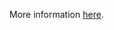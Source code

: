 More information [here](https://docs.prismacloud.io/en/enterprise-edition/policy-reference/azure-policies/azure-general-policies/ensure-that-unattached-disks-are-encrypted).

